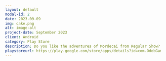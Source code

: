 ```yaml
---
layout: default
modal-id: 2
date: 2023-09-09
img: cake.png
alt: image-alt
project-date: September 2023
client: Android
category: Play Store
description: Do you like the adventures of Mordecai from Regular Show? Then this game is for you! Run, jump and dodge the obstacles that stand in your way while you try to survive as long as possible in this fun and challenging infinity runner. Compete with your friends and with players from all over the world for the highest score! Enjoy the colorful graphics, the lively music and the hilarious voice acting of Mordecai and his friends.
playstoreurl: https://play.google.com/store/apps/details?id=com.OdobGames.MordecaiInfiniteRunner
---
```

